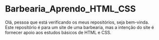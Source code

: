 # Barbearia_Aprendo_HTML_CSS
Olá, pessoa que está verificando os meus repositórios, seja bem-vinda. Este repositório é para um site de uma barbearia, mas a intenção do site é fornecer apoio aos estudos básicos de HTML e CSS.